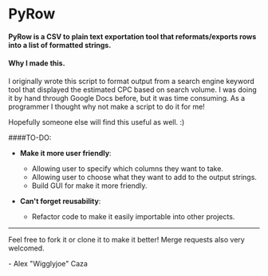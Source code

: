 # PyRow

#### PyRow is a CSV to plain text exportation tool that reformats/exports rows into a list of formatted strings.

#### Why I made this.

I originally wrote this script to format output from a search engine keyword tool that displayed the estimated CPC based on search volume. I was doing it by hand through Google Docs before, but it was time consuming. As a programmer I thought why not make a script to do it for me!

Hopefully someone else will find this useful as well. :)

####TO-DO:
* **Make it more user friendly**:
    * Allowing user to specify which columns they want to take.
	* Allowing user to choose what they want to add to the output strings.
	* Build GUI for make it more friendly.

* **Can't forget reusability**:
	* Refactor code to make it easily importable into other projects.

------

Feel free to fork it or clone it to make it better! Merge requests also very welcomed.

\- Alex "Wigglyjoe" Caza
